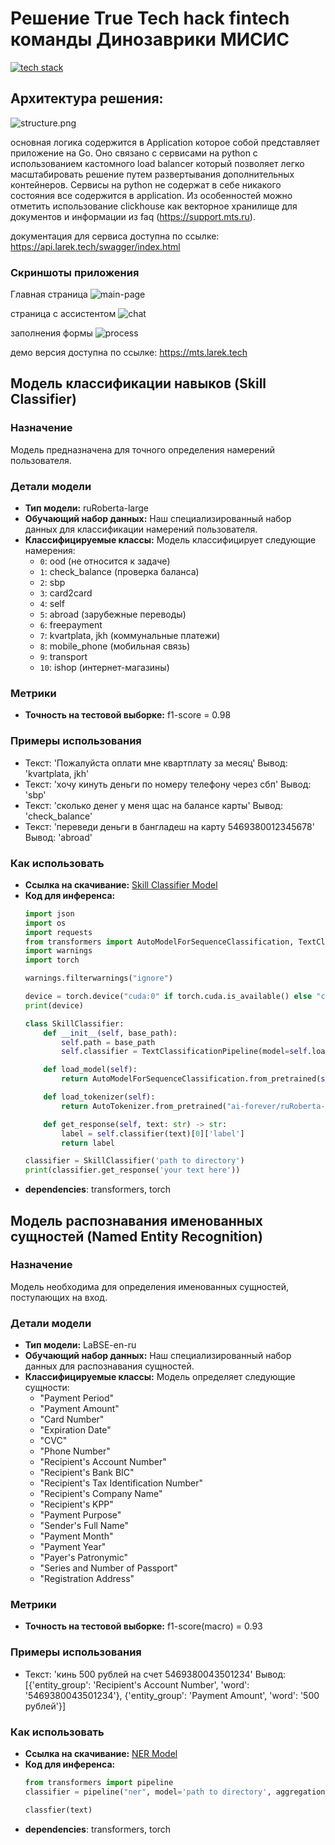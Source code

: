


# Решение True Tech hack fintech команды Динозаврики МИСИС
[![tech stack](https://skillicons.dev/icons?i=go,ts,react,python,pytorch,postgres,docker)](https://skillicons.dev)
## Архитектура решения:
![structure.png](structure.png)  


основная логика содержится в Application которое собой представляет приложение на Go. Оно связано с сервисами на python с использованием кастомного load balancer который позволяет легко масштабировать решение путем развертывания дополнительных контейнеров. Сервисы на python не содержат в себе никакого состояния все содержится в application. Из особенностей можно отметить использование clickhouse как векторное хранилище для документов и информации из faq (https://support.mts.ru).

документация для сервиса доступна по ссылке: https://api.larek.tech/swagger/index.html

### Скриншоты приложения 
Главная страница
![main-page](main-page.png)

страница с ассистентом
![chat](chat.png)

заполнения формы
![process](process.png)

демо версия доступна по ссылке: https://mts.larek.tech
## Модель классификации навыков (Skill Classifier)

### Назначение
Модель предназначена для точного определения намерений пользователя.

### Детали модели
- **Тип модели:** ruRoberta-large
- **Обучающий набор данных:** Наш специализированный набор данных для классификации намерений пользователя.
- **Классифицируемые классы:** Модель классифицирует следующие намерения:
  - `0`: ood (не относится к задаче)
  - `1`: check_balance (проверка баланса)
  - `2`: sbp
  - `3`: card2card
  - `4`: self
  - `5`: abroad (зарубежные переводы)
  - `6`: freepayment
  - `7`: kvartplata, jkh (коммунальные платежи)
  - `8`: mobile_phone (мобильная связь)
  - `9`: transport
  - `10`: ishop (интернет-магазины)

### Метрики
- **Точность на тестовой выборке:** f1-score = 0.98

### Примеры использования
- Текст: 'Пожалуйста оплати мне квартплату за месяц'
  Вывод: 'kvartplata, jkh'
- Текст: 'хочу кинуть деньги по номеру телефону через сбп'
  Вывод: 'sbp'
- Текст: 'сколько денег у меня щас на балансе карты'
  Вывод: 'check_balance'
- Текст: 'переведи деньги в бангладеш на карту 5469380012345678'
  Вывод: 'abroad'

### Как использовать
- **Ссылка на скачивание:** [Skill Classifier Model](https://drive.google.com/file/d/1g54eK1LH2go1jXtNkEjhQEdStcToDME4/view?usp=sharing)
- **Код для инференса:**
  ```python
  import json
  import os
  import requests
  from transformers import AutoModelForSequenceClassification, TextClassificationPipeline, AutoTokenizer
  import warnings
  import torch

  warnings.filterwarnings("ignore")

  device = torch.device("cuda:0" if torch.cuda.is_available() else "cpu")
  print(device)

  class SkillClassifier:
      def __init__(self, base_path):
          self.path = base_path
          self.classifier = TextClassificationPipeline(model=self.load_model(), tokenizer=self.load_tokenizer())

      def load_model(self):
          return AutoModelForSequenceClassification.from_pretrained(self.path)

      def load_tokenizer(self):
          return AutoTokenizer.from_pretrained("ai-forever/ruRoberta-large")

      def get_response(self, text: str) -> str:
          label = self.classifier(text)[0]['label']
          return label

  classifier = SkillClassifier('path to directory')
  print(classifier.get_response('your text here'))

- **dependencies**:
  transformers, torch
## Модель распознавания именованных сущностей (Named Entity Recognition)

### Назначение
Модель необходима для определения именованных сущностей, поступающих на вход.

### Детали модели
- **Тип модели:** LaBSE-en-ru
- **Обучающий набор данных:** Наш специализированный набор данных для распознавания сущностей.
- **Классифицируемые классы:** Модель определяет следующие сущности:
  - "Payment Period"
  - "Payment Amount"
  - "Card Number"
  - "Expiration Date"
  - "CVC"
  - "Phone Number"
  - "Recipient's Account Number"
  - "Recipient's Bank BIC"
  - "Recipient's Tax Identification Number"
  - "Recipient's Company Name"
  - "Recipient's KPP"
  - "Payment Purpose"
  - "Sender's Full Name"
  - "Payment Month"
  - "Payment Year"
  - "Payer's Patronymic"
  - "Series and Number of Passport"
  - "Registration Address"

### Метрики
- **Точность на тестовой выборке:** f1-score(macro) = 0.93

### Примеры использования
- Текст: 'кинь 500 рублей на счет 5469380043501234'
  Вывод: [{'entity_group': 'Recipient's Account Number', 'word': '5469380043501234'}, {'entity_group': 'Payment Amount', 'word': '500 рублей'}]

### Как использовать
- **Ссылка на скачивание:** [NER Model](https://drive.google.com/drive/folders/1IWPL3la7_mq9CsEEJIj9-Pl-WKWLsGSi?usp=drive_link)
- **Код для инференса:**
  ```python
  from transformers import pipeline
  classifier = pipeline("ner", model='path to directory', aggregation_strategy="max")

  classfier(text)

- **dependencies**:
  transformers, torch